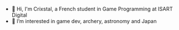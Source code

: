 - 👋 Hi, I'm Crixstal, a French student in Game Programming at ISART Digital
- 👀 I’m interested in game dev, archery, astronomy and Japan
